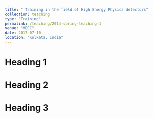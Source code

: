 ```yaml
---
title: " Training in the field of High Energy Physics detectors"
collection: teaching
type: "Training"
permalink: /teaching/2014-spring-teaching-1
venue: "VECC"
date: 2017-07-10
location: "Kolkata, India"
---
```




Heading 1
======

Heading 2
======

Heading 3
======
